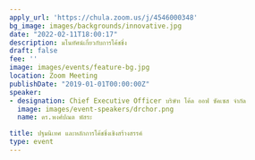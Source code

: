 ```yaml
---
apply_url: 'https://chula.zoom.us/j/4546000348'
bg_image: images/backgrounds/innovative.jpg
date: "2022-02-11T18:00:17"
description: มโนทัศน์เกี่ยวกับการโค้ชชิ่ง
draft: false
fee: ''
image: images/events/feature-bg.jpg
location: Zoom Meeting
publishDate: "2019-01-01T00:00:00Z"
speaker:
- designation: Chief Executive Officer บริษัท โค้ด ออฟ ซัคเซส จำกัด
  image: images/event-speakers/drchor.png
  name: ดร.พงศ์ปณต พัสระ

title: ปฐมนิเทศ และหลักการโค้ชชิ่งเชิงสร้างสรรค์
type: event
---
```



